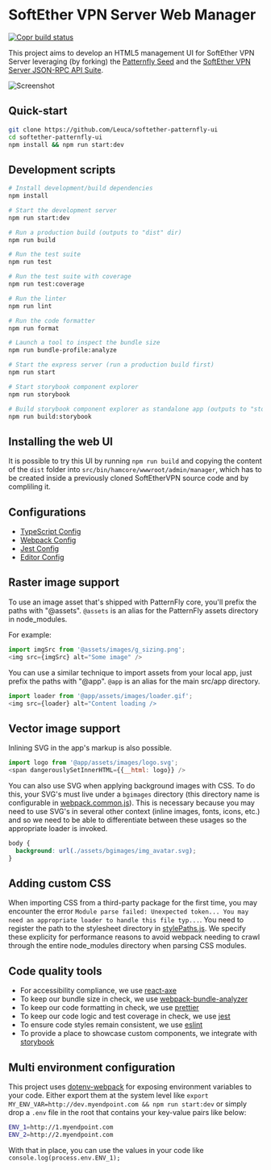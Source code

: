 # SoftEther VPN Server Web Manager

[![Copr build status](https://copr.fedorainfracloud.org/coprs/lucamagrone/SoftEtherVPN-Console/package/SoftEtherVPN-patternfly-sources/status_image/last_build.png)](https://copr.fedorainfracloud.org/coprs/lucamagrone/SoftEtherVPN-Console/package/softethervpn-web-console/)

This project aims to develop an HTML5 management UI for SoftEther VPN Server leveraging (by forking) the [Patternfly Seed](https://github.com/patternfly/patternfly-react-seed) and the [SoftEther VPN Server JSON-RPC API Suite](https://github.com/SoftEtherVPN/SoftEtherVPN/tree/master/developer_tools/vpnserver-jsonrpc-clients/).

![Screenshot](/softether-patternfly-ui-screenshot.png)

## Quick-start

```bash
git clone https://github.com/Leuca/softether-patternfly-ui
cd softether-patternfly-ui
npm install && npm run start:dev
```
## Development scripts
```sh
# Install development/build dependencies
npm install

# Start the development server
npm run start:dev

# Run a production build (outputs to "dist" dir)
npm run build

# Run the test suite
npm run test

# Run the test suite with coverage
npm run test:coverage

# Run the linter
npm run lint

# Run the code formatter
npm run format

# Launch a tool to inspect the bundle size
npm run bundle-profile:analyze

# Start the express server (run a production build first)
npm run start

# Start storybook component explorer
npm run storybook

# Build storybook component explorer as standalone app (outputs to "storybook-static" dir)
npm run build:storybook
```
## Installing the web UI
It is possible to try this UI by running ``` npm run build ``` and copying the content of the ``` dist ``` folder into ``` src/bin/hamcore/wwwroot/admin/manager ```, which has to be created inside a previously cloned SoftEtherVPN source code and by compliling it.

## Configurations
* [TypeScript Config](./tsconfig.json)
* [Webpack Config](./webpack.common.js)
* [Jest Config](./jest.config.js)
* [Editor Config](./.editorconfig)

## Raster image support

To use an image asset that's shipped with PatternFly core, you'll prefix the paths with "@assets". `@assets` is an alias for the PatternFly assets directory in node_modules.

For example:
```js
import imgSrc from '@assets/images/g_sizing.png';
<img src={imgSrc} alt="Some image" />
```

You can use a similar technique to import assets from your local app, just prefix the paths with "@app". `@app` is an alias for the main src/app directory.

```js
import loader from '@app/assets/images/loader.gif';
<img src={loader} alt="Content loading />
```

## Vector image support
Inlining SVG in the app's markup is also possible.

```js
import logo from '@app/assets/images/logo.svg';
<span dangerouslySetInnerHTML={{__html: logo}} />
```

You can also use SVG when applying background images with CSS. To do this, your SVG's must live under a `bgimages` directory (this directory name is configurable in [webpack.common.js](./webpack.common.js#L5)). This is necessary because you may need to use SVG's in several other context (inline images, fonts, icons, etc.) and so we need to be able to differentiate between these usages so the appropriate loader is invoked.
```css
body {
  background: url(./assets/bgimages/img_avatar.svg);
}
```

## Adding custom CSS
When importing CSS from a third-party package for the first time, you may encounter the error `Module parse failed: Unexpected token... You may need an appropriate loader to handle this file typ...`. You need to register the path to the stylesheet directory in [stylePaths.js](./stylePaths.js). We specify these explicity for performance reasons to avoid webpack needing to crawl through the entire node_modules directory when parsing CSS modules.

## Code quality tools
* For accessibility compliance, we use [react-axe](https://github.com/dequelabs/react-axe)
* To keep our bundle size in check, we use [webpack-bundle-analyzer](https://github.com/webpack-contrib/webpack-bundle-analyzer)
* To keep our code formatting in check, we use [prettier](https://github.com/prettier/prettier)
* To keep our code logic and test coverage in check, we use [jest](https://github.com/facebook/jest)
* To ensure code styles remain consistent, we use [eslint](https://eslint.org/)
* To provide a place to showcase custom components, we integrate with [storybook](https://storybook.js.org/)

## Multi environment configuration
This project uses [dotenv-webpack](https://www.npmjs.com/package/dotenv-webpack) for exposing environment variables to your code. Either export them at the system level like `export MY_ENV_VAR=http://dev.myendpoint.com && npm run start:dev` or simply drop a `.env` file in the root that contains your key-value pairs like below:

```sh
ENV_1=http://1.myendpoint.com
ENV_2=http://2.myendpoint.com
```

With that in place, you can use the values in your code like `console.log(process.env.ENV_1);`
